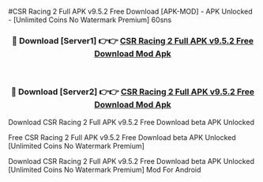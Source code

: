 #CSR Racing 2 Full APK v9.5.2 Free Download [APK-MOD] - APK Unlocked - [Unlimited Coins No Watermark Premium] 60sns



<div align="center">

<h3>🔴 Download [Server1] 👉👉 <a href="https://momento.my/?title=CSR_Racing_2_Full_APK_v9.5.2_Free_Download">CSR Racing 2 Full APK v9.5.2 Free Download Mod Apk</a></h3><br>

<h3>🔴 Download [Server2] 👉👉 <a href="https://momento.my/?title=CSR_Racing_2_Full_APK_v9.5.2_Free_Download">CSR Racing 2 Full APK v9.5.2 Free Download Mod Apk</a></h3>
</div>



Download CSR Racing 2 Full APK v9.5.2 Free Download beta APK Unlocked

Free CSR Racing 2 Full APK v9.5.2 Free Download beta APK Unlocked [Unlimited Coins No Watermark Premium]

Download CSR Racing 2 Full APK v9.5.2 Free Download beta APK Unlocked [Unlimited Coins No Watermark Premium] Mod For Android
